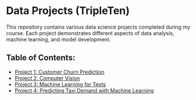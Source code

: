 # Data Projects (TripleTen)

This repository contains various data science projects completed during my course. Each project demonstrates different aspects of data analysis, machine learning, and model development.

## Table of Contents:
- [Project 1: Customer Churn Prediction](./project1/README.md)
- [Project 2: Computer Vision](./project2/README.md)
- [Project 3: Machine Learning for Texts](./project3/README.md)
- [Project 4: Predicting Taxi Demand with Machine Learning](./project4/README.md)
